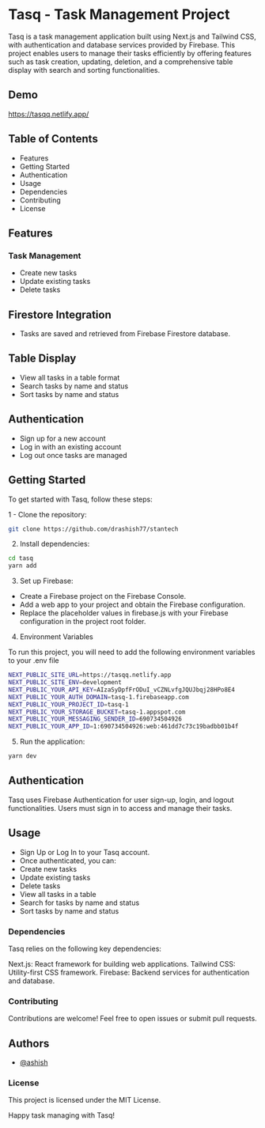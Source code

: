 # Tasq - Task Management Project

Tasq is a task management application built using Next.js and Tailwind CSS, with authentication and database services provided by Firebase. This project enables users to manage their tasks efficiently by offering features such as task creation, updating, deletion, and a comprehensive table display with search and sorting functionalities.

## Demo

https://tasqq.netlify.app/

## Table of Contents

- Features
- Getting Started
- Authentication
- Usage
- Dependencies
- Contributing
- License

## Features

### Task Management

- Create new tasks
- Update existing tasks
- Delete tasks

## Firestore Integration

- Tasks are saved and retrieved from Firebase Firestore database.

## Table Display

- View all tasks in a table format
- Search tasks by name and status
- Sort tasks by name and status

## Authentication

- Sign up for a new account
- Log in with an existing account
- Log out once tasks are managed

## Getting Started

To get started with Tasq, follow these steps:

1 - Clone the repository:

```bash
git clone https://github.com/drashish77/stantech
```

2. Install dependencies:

```bash
cd tasq
yarn add
```
3. Set up Firebase:

- Create a Firebase project on the Firebase Console.
- Add a web app to your project and obtain the Firebase configuration.
- Replace the placeholder values in firebase.js with your Firebase configuration in the project root folder.

4. Environment Variables

To run this project, you will need to add the following environment variables to your .env file

```bash
NEXT_PUBLIC_SITE_URL=https://tasqq.netlify.app
NEXT_PUBLIC_SITE_ENV=development
NEXT_PUBLIC_YOUR_API_KEY=AIzaSyDpfFrODuI_vCZNLvfgJQUJbqj28HPo8E4
NEXT_PUBLIC_YOUR_AUTH_DOMAIN=tasq-1.firebaseapp.com
NEXT_PUBLIC_YOUR_PROJECT_ID=tasq-1
NEXT_PUBLIC_YOUR_STORAGE_BUCKET=tasq-1.appspot.com
NEXT_PUBLIC_YOUR_MESSAGING_SENDER_ID=690734504926
NEXT_PUBLIC_YOUR_APP_ID=1:690734504926:web:461dd7c73c19badbb01b4f
```

5. Run the application:

```bash
yarn dev
```

## Authentication
Tasq uses Firebase Authentication for user sign-up, login, and logout functionalities. Users must sign in to access and manage their tasks.

## Usage
- Sign Up or Log In to your Tasq account.
- Once authenticated, you can:
- Create new tasks
- Update existing tasks
- Delete tasks
- View all tasks in a table
- Search for tasks by name and status
- Sort tasks by name and status

### Dependencies
Tasq relies on the following key dependencies:

Next.js: React framework for building web applications.
Tailwind CSS: Utility-first CSS framework.
Firebase: Backend services for authentication and database.

### Contributing
Contributions are welcome! Feel free to open issues or submit pull requests.

## Authors

- [@ashish](https://www.github.com/drashish77)

### License
This project is licensed under the MIT License.

Happy task managing with Tasq!
